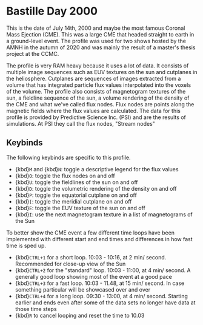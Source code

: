 # Bastille Day 2000
This is the date of July 14th, 2000 and maybe the most famous Coronal Mass Ejection (CME). This was a large CME that headed straight to earth in a ground-level event. The profile was used for two shows hosted by the AMNH in the autumn of 2020 and was mainly the result of a master's thesis project at the CCMC.

The profile is very RAM heavy because it uses a lot of data. It consists of multiple image sequences such as EUV textures on the sun and cutplanes in the heliosphere. Cutplanes are sequences of images extracted from a volume that has integrated particle flux values interpolated into the voxels of the volume. The profile also consists of magnetogram textures of the sun, a fieldline sequence of the sun, a volume rendering of the density of the CME and what we've called flux nodes. Flux nodes are points along the magnetic fields where the flux values are calculated. The data for this profile is provided by Predictive Science Inc. (PSI) and are the results of simulations. At PSI they call the flux nodes, "Stream nodes"

## Keybinds
The following keybinds are specific to this profile.

  - {kbd}`M` and {kbd}`N`: toggle a descriptive legend for the flux values
  - {kbd}`O`: toggle the flux nodes on and off
  - {kbd}`U`: toggle the fieldlines of the sun on and off
  - {kbd}`D`: toggle the volumetric rendering of the density on and off
  - {kbd}`P`: toggle the equatorial cutplane on and off
  - {kbd}`[`: toggle the meridial cutplane on and off
  - {kbd}`E`: toggle the EUV texture of the sun on and off
  - {kbd}`I`: use the next magnetogram texture in a list of magnetograms of the Sun

To better show the CME event a few different time loops have been implemented with different start and end times and differences in how fast time is sped up.

  - {kbd}`CTRL+1` for a short loop. 10:03 - 10:16, at 2 min/ second. Recommended for close-up view of the Sun
  - {kbd}`CTRL+2` for the "standard" loop. 10:03 - 11:00, at 4 min/ second. A generally good loop showing most of the event at a good pace
  - {kbd}`CTRL+3` for a fast loop. 10:03 - 11.48, at 15 min/ second. In case something particular will be showcased over and over
  - {kbd}`CTRL+4` for a long loop. 09:30 - 13:00, at 4 min/ second. Starting earlier and ends even after some of the data sets no longer have data at those time steps
  - {kbd}`R` to cancel looping and reset the time to 10.03
